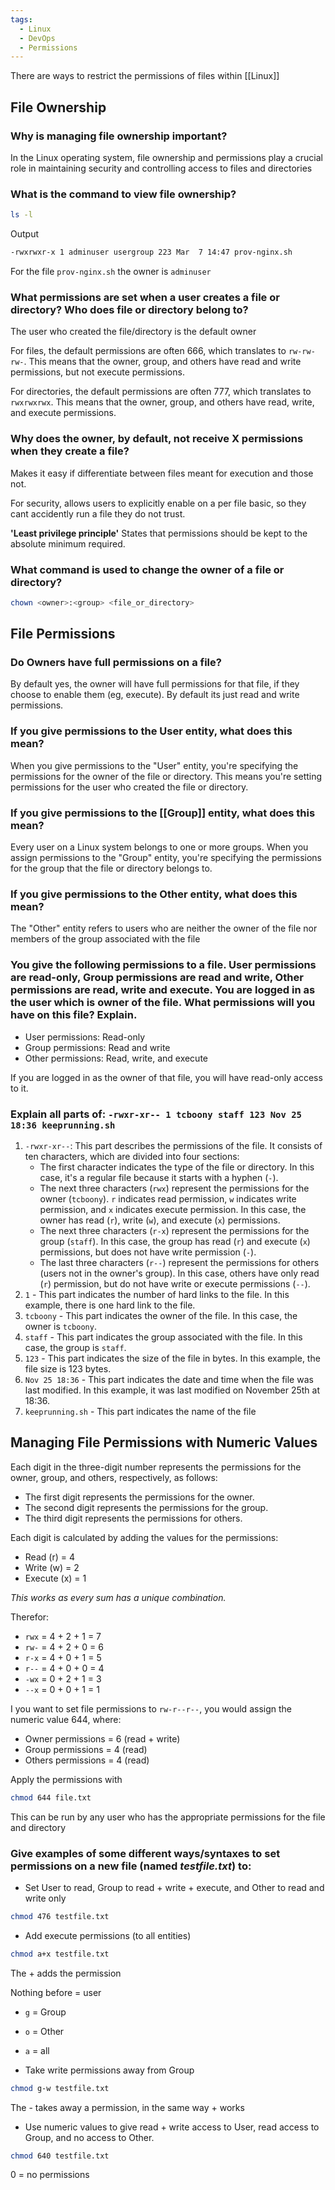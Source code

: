 ```yaml
---
tags:
  - Linux
  - DevOps
  - Permissions
---
```

There are ways to restrict the permissions of files within [[Linux]]

## File Ownership

### Why is managing file ownership important?

In the Linux operating system, file ownership and permissions play a crucial role in maintaining security and controlling access to files and directories

### What is the command to view file ownership?

```bash
ls -l
```

Output

```bash
-rwxrwxr-x 1 adminuser usergroup 223 Mar  7 14:47 prov-nginx.sh
```

For the file ``prov-nginx.sh`` the owner is ``adminuser``
### What permissions are set when a user creates a file or directory? Who does file or directory belong to?

The user who created the file/directory is the default owner

For files, the default permissions are often 666, which translates to ``rw-rw-rw-``. This means that the owner, group, and others have read and write permissions, but not execute permissions.

For directories, the default permissions are often 777, which translates to ``rwxrwxrwx``. This means that the owner, group, and others have read, write, and execute permissions.

### Why does the owner, by default, not receive X permissions when they create a file?

Makes it easy if differentiate between files meant for execution and those not.

For security, allows users to explicitly enable on a per file basic, so they cant accidently run a file they do not trust.

**'Least privilege principle'** States that permissions should be kept to the absolute minimum required.

### What command is used to change the owner of a file or directory?

```bash
chown <owner>:<group> <file_or_directory>
```

## File Permissions

### Do Owners have full permissions on a file?

By default yes, the owner will have full permissions for that file, if they choose to enable them (eg, execute). By default its just read and write permissions.
### If you give permissions to the User entity, what does this mean?

When you give permissions to the "User" entity, you're specifying the permissions for the owner of the file or directory. This means you're setting permissions for the user who created the file or directory.

### If you give permissions to the [[Group]] entity, what does this mean?

Every user on a Linux system belongs to one or more groups. When you assign permissions to the "Group" entity, you're specifying the permissions for the group that the file or directory belongs to.

### If you give permissions to the Other entity, what does this mean?

The "Other" entity refers to users who are neither the owner of the file nor members of the group associated with the file

### You give the following permissions to a file. User permissions are read-only, Group permissions are read and write, Other permissions are read, write and execute. You are logged in as the user which is owner of the file. What permissions will you have on this file? Explain.

- User permissions: Read-only
- Group permissions: Read and write
- Other permissions: Read, write, and execute

If you are logged in as the owner of that file, you will have read-only access to it.

### Explain all parts of: `-rwxr-xr-- 1 tcboony staff 123 Nov 25 18:36 keeprunning.sh`

1. `-rwxr-xr--`: This part describes the permissions of the file. It consists of ten characters, which are divided into four sections:
    - The first character indicates the type of the file or directory. In this case, it's a regular file because it starts with a hyphen (`-`).
    - The next three characters (`rwx`) represent the permissions for the owner (`tcboony`). `r` indicates read permission, `w` indicates write permission, and `x` indicates execute permission. In this case, the owner has read (`r`), write (`w`), and execute (`x`) permissions.
    - The next three characters (`r-x`) represent the permissions for the group (`staff`). In this case, the group has read (`r`) and execute (`x`) permissions, but does not have write permission (`-`).
    - The last three characters (`r--`) represent the permissions for others (users not in the owner's group). In this case, others have only read (`r`) permission, but do not have write or execute permissions (`--`).
2. `1`  - This part indicates the number of hard links to the file. In this example, there is one hard link to the file.
3. `tcboony` - This part indicates the owner of the file. In this case, the owner is `tcboony`.
4. `staff` - This part indicates the group associated with the file. In this case, the group is `staff`.
5. `123` - This part indicates the size of the file in bytes. In this example, the file size is 123 bytes.
6. `Nov 25 18:36` - This part indicates the date and time when the file was last modified. In this example, it was last modified on November 25th at 18:36.
7. `keeprunning.sh` - This part indicates the name of the file


## Managing File Permissions with Numeric Values

Each digit in the three-digit number represents the permissions for the owner, group, and others, respectively, as follows:

- The first digit represents the permissions for the owner.
- The second digit represents the permissions for the group.
- The third digit represents the permissions for others.

Each digit is calculated by adding the values for the permissions:

- Read (r) = 4
- Write (w) = 2
- Execute (x) = 1

*This works as every sum has a unique combination.*

Therefor:

- `rwx` = 4 + 2 + 1 = 7
- `rw-` = 4 + 2 + 0 = 6
- `r-x` = 4 + 0 + 1 = 5
- `r--` = 4 + 0 + 0 = 4
- `-wx` = 0 + 2 + 1 = 3
- `--x` = 0 + 0 + 1 = 1

I you want to set file permissions to `rw-r--r--`, you would assign the numeric value 644, where:

- Owner permissions = 6 (read + write)
- Group permissions = 4 (read)
- Others permissions = 4 (read)

Apply the permissions with

```bash
chmod 644 file.txt
```

This can be run by any user who has the appropriate permissions for the file and directory


### Give examples of some different ways/syntaxes to set permissions on a new file (named _testfile.txt_) to:

- Set User to read, Group to read + write + execute, and Other to read and write only
```bash
chmod 476 testfile.txt
```
- Add execute permissions (to all entities)
```bash
chmod a+x testfile.txt
```

The + adds the permission

Nothing before = user
- ``g`` = Group
- ``o`` = Other
- ``a`` = all

- Take write permissions away from Group
```bash
chmod g-w testfile.txt
```

The - takes away a permission, in the same way + works

- Use numeric values to give read + write access to User, read access to Group, and no access to Other.
```bash
chmod 640 testfile.txt
```

0 = no permissions
